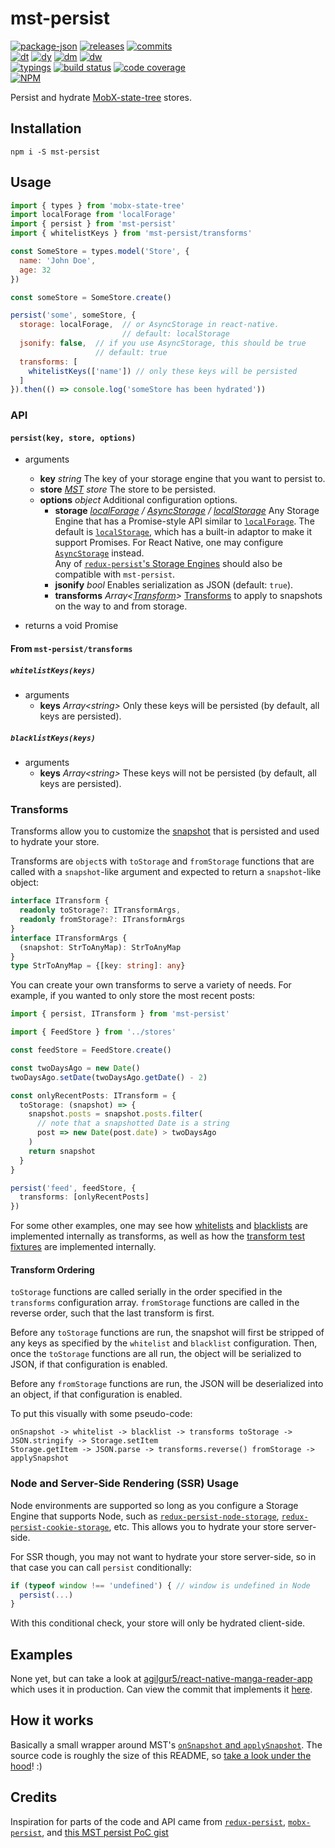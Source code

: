 # mst-persist

<!-- releases / versioning -->
[![package-json](https://img.shields.io/github/package-json/v/agilgur5/mst-persist.svg)](https://npmjs.org/package/mst-persist)
[![releases](https://img.shields.io/github/tag-pre/agilgur5/mst-persist.svg)](https://github.com/agilgur5/mst-persist/releases)
[![commits](https://img.shields.io/github/commits-since/agilgur5/mst-persist/v0.1.3.svg)](https://github.com/agilgur5/mst-persist/commits/master)
<br><!-- downloads -->
[![dt](https://img.shields.io/npm/dt/mst-persist.svg)](https://npmjs.org/package/mst-persist)
[![dy](https://img.shields.io/npm/dy/mst-persist.svg)](https://npmjs.org/package/mst-persist)
[![dm](https://img.shields.io/npm/dm/mst-persist.svg)](https://npmjs.org/package/mst-persist)
[![dw](https://img.shields.io/npm/dw/mst-persist.svg)](https://npmjs.org/package/mst-persist)
<br><!-- status / activity -->
[![typings](https://img.shields.io/npm/types/mst-persist.svg)](https://github.com/agilgur5/mst-persist/blob/master/src/index.ts)
[![build status](https://img.shields.io/travis/agilgur5/mst-persist/master.svg)](https://travis-ci.org/agilgur5/mst-persist)
[![code coverage](https://img.shields.io/codecov/c/gh/agilgur5/mst-persist/master.svg)](https://codecov.io/gh/agilgur5/mst-persist)
<br>
[![NPM](https://nodei.co/npm/mst-persist.png?downloads=true&downloadRank=true&stars=true)](https://npmjs.org/package/mst-persist)

Persist and hydrate [MobX-state-tree](https://github.com/mobxjs/mobx-state-tree) stores.

## Installation

`npm i -S mst-persist`

## Usage

```javascript
import { types } from 'mobx-state-tree'
import localForage from 'localForage'
import { persist } from 'mst-persist'
import { whitelistKeys } from 'mst-persist/transforms'

const SomeStore = types.model('Store', {
  name: 'John Doe',
  age: 32
})

const someStore = SomeStore.create()

persist('some', someStore, {
  storage: localForage,  // or AsyncStorage in react-native.
                         // default: localStorage
  jsonify: false,  // if you use AsyncStorage, this should be true
                   // default: true
  transforms: [
    whitelistKeys(['name']) // only these keys will be persisted
  ]
}).then(() => console.log('someStore has been hydrated'))

```

### API

#### `persist(key, store, options)`

- arguments
  - **key** *string* The key of your storage engine that you want to persist to.
  - **store** *[MST](https://github.com/mobxjs/mobx-state-tree) store* The store to be persisted.
  - **options** *object* Additional configuration options.
    - **storage** *[localForage](https://github.com/localForage/localForage) / [AsyncStorage](https://github.com/react-native-community/async-storage) / [localStorage](https://developer.mozilla.org/en-US/docs/Web/API/Window/localStorage)*
      Any Storage Engine that has a Promise-style API similar to [`localForage`](https://github.com/localForage/localForage).
      The default is [`localStorage`](https://developer.mozilla.org/en-US/docs/Web/API/Window/localStorage), which has a built-in adaptor to make it support Promises.
      For React Native, one may configure [`AsyncStorage`](https://github.com/react-native-community/async-storage) instead.
      <br>
      Any of [`redux-persist`'s Storage Engines](https://github.com/rt2zz/redux-persist#storage-engines) should also be compatible with `mst-persist`.
    - **jsonify** *bool* Enables serialization as JSON (default: `true`).
    - **transforms** *Array\<[Transform](#transforms)\>* [Transforms](#transforms) to apply to snapshots on the way to and from storage.

- returns a void Promise

#### From `mst-persist/transforms`

##### `whitelistKeys(keys)`

- arguments
  - **keys** *Array\<string\>* Only these keys will be persisted (by default, all keys are persisted).

##### `blacklistKeys(keys)`

- arguments
  - **keys** *Array\<string\>* These keys will not be persisted (by default, all keys are persisted).

### Transforms

Transforms allow you to customize the [snapshot](https://github.com/mobxjs/mobx-state-tree#snapshots) that is persisted and used to hydrate your store.

Transforms are `object`s with `toStorage` and `fromStorage` functions that are called with a `snapshot`-like argument and expected to return a `snapshot`-like object:

```typescript
interface ITransform {
  readonly toStorage?: ITransformArgs,
  readonly fromStorage?: ITransformArgs
}
interface ITransformArgs {
  (snapshot: StrToAnyMap): StrToAnyMap
}
type StrToAnyMap = {[key: string]: any}
```

You can create your own transforms to serve a variety of needs.
For example, if you wanted to only store the most recent posts:

```typescript
import { persist, ITransform } from 'mst-persist'

import { FeedStore } from '../stores'

const feedStore = FeedStore.create()

const twoDaysAgo = new Date()
twoDaysAgo.setDate(twoDaysAgo.getDate() - 2)

const onlyRecentPosts: ITransform = {
  toStorage: (snapshot) => {
    snapshot.posts = snapshot.posts.filter(
      // note that a snapshotted Date is a string
      post => new Date(post.date) > twoDaysAgo
    )
    return snapshot
  }
}

persist('feed', feedStore, {
  transforms: [onlyRecentPosts]
})
```

For some other examples, one may see how [whitelists](https://github.com/agilgur5/mst-persist/blob/9ba76aaf455f42e249dc855d66349351148a17da/src/whitelistTransform.ts#L7-L12) and [blacklists](https://github.com/agilgur5/mst-persist/blob/9ba76aaf455f42e249dc855d66349351148a17da/src/blacklistTransform.ts#L7-L12) are implemented internally as transforms, as well as how the [transform test fixtures](https://github.com/agilgur5/mst-persist/blob/d3aa4476f92a087c882dccf8530a37096d8c64ed/test/fixtures.ts#L19-L34) are implemented internally.

#### Transform Ordering

`toStorage` functions are called serially in the order specified in the `transforms` configuration array.
`fromStorage` functions are called in the reverse order, such that the last transform is first.

Before any `toStorage` functions are run, the snapshot will first be stripped of any keys as specified by the `whitelist` and `blacklist` configuration.
Then, once the `toStorage` functions are all run, the object will be serialized to JSON, if that configuration is enabled.

Before any `fromStorage` functions are run, the JSON will be deserialized into an object, if that configuration is enabled.

To put this visually with some pseudo-code:

```text
onSnapshot -> whitelist -> blacklist -> transforms toStorage -> JSON.stringify -> Storage.setItem
Storage.getItem -> JSON.parse -> transforms.reverse() fromStorage -> applySnapshot
```

### Node and Server-Side Rendering (SSR) Usage

Node environments are supported so long as you configure a Storage Engine that supports Node, such as [`redux-persist-node-storage`](https://github.com/pellejacobs/redux-persist-node-storage), [`redux-persist-cookie-storage`](https://github.com/abersager/redux-persist-cookie-storage), etc.
This allows you to hydrate your store server-side.

For SSR though, you may not want to hydrate your store server-side, so in that case you can call `persist` conditionally:

```javascript
if (typeof window !== 'undefined') { // window is undefined in Node
  persist(...)
}
```

With this conditional check, your store will only be hydrated client-side.

## Examples

None yet, but can take a look at [agilgur5/react-native-manga-reader-app](https://github.com/agilgur5/react-native-manga-reader-app) which uses it in production.
Can view the commit that implements it [here](https://github.com/agilgur5/react-native-manga-reader-app/pull/2/commits/286725f417d321f25d16ee3858b0e7e6b7886e77).

## How it works

Basically a small wrapper around MST's [`onSnapshot` and `applySnapshot`](https://github.com/mobxjs/mobx-state-tree#snapshots).
The source code is roughly the size of this README, so [take a look under the hood](https://github.com/agilgur5/mst-persist/tree/master/src)! :)

## Credits

Inspiration for parts of the code and API came from [`redux-persist`](https://github.com/rt2zz/redux-persist), [`mobx-persist`](https://github.com/pinqy520/mobx-persist), and [this MST persist PoC gist](https://gist.github.com/benjick/c48dd2db575e79c7b0b1043de4556ebc)
